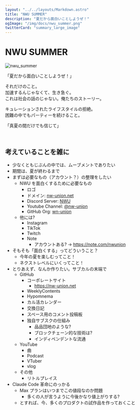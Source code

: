 ```yaml
---
layout: "../../layouts/Markdown.astro"
title: "NWU SUMMER"
description: "夏だから面白いことしようぜ！"
ogImage: "/img/docs/nwu_summer.png"
twitterCard: "summary_large_image"
---
```


# NWU SUMMER

![nwu_summer](/img/docs/nwu_summer.png)

「夏だから面白いことしようぜ！」

それだけのこと。  
加速するんじゃなくて、生き急ぐ。  
これは社会の話のじゃない。俺たちのストーリー。

キュレーションされたライフスタイルの拒絶。  
困難の中でもパーティーを続けること。

「真夏の間だけでも信じて」

<br/>

## 考えていることを雑に

- 少なくともじぶんの中では、ムーブメントでありたい
- 期間は、夏が終わるまで
- まずは必要なもの（アカウント？）の整理をしたい
  - NWU を面白くするために必要なもの
    - ロゴ
    - ドメイン: [nw-union.net](https://nw-union.net)
    - Discord Server: [NWU](https://discord.com/invite/faPNeuCQdF)
    - Youtube Channel: [@nw-union](https://www.youtube.com/@nw-union)
    - GitHub Org: [wn-union](https://github.com/nw-union)
  - 他には?
    - Instagram
    - TikTok
    - Twitch
    - Note
      - アカウントある? → https://note.com/nwunion
- そもそも「面白くする」ってどういうこと？
  - 今年の夏を楽しむってこと！
  - ネクストレベルにいくってこと！
- とりあえず、なんか作りたい。サブカルの末端で
  - GitHub
    - コーポレートサイト
      - https://nw-union.net
    - WeeklyContents
    - Hypomnema
    - カル活カレンダー
    - 交換日記
    - スペース用のコメント投稿板
    - 独自サブスクの仕組み
      - 品品団地のような?
      - ブロックチェーン的な技術は?
      - インディペンデントな流通
  - YouTube
    - 曲
    - Podcast
    - VTuber
    - vlog
  - その他
    - リトルプレイス
- Claude Code 革命にのっかる
  - Max プランはいつまでこの値段なのか問題
    - 多くの人が言うように今後かなり値上がりする?
  - とすれば、今、多くのプロダクトの試作品を作っておくこと
